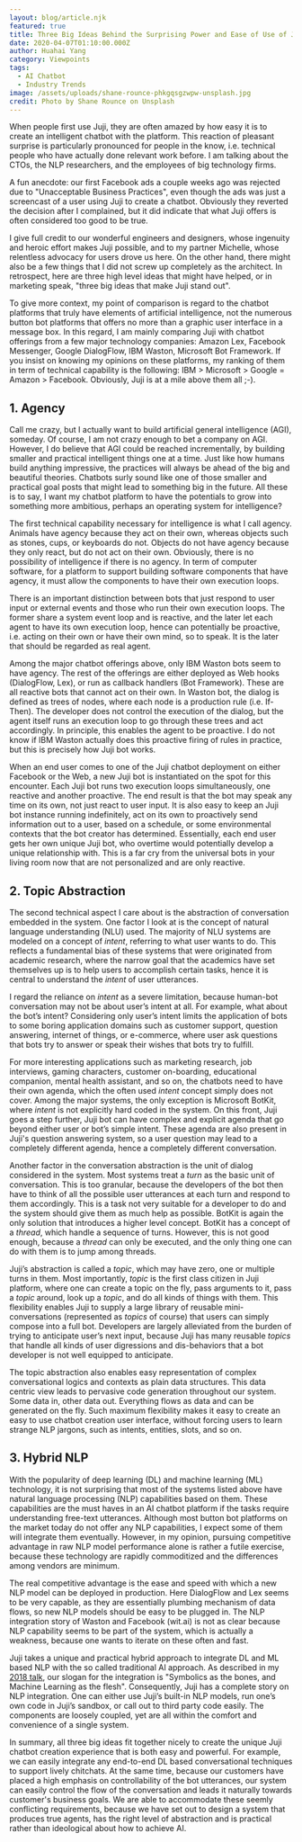 ```yaml
---
layout: blog/article.njk
featured: true
title: Three Big Ideas Behind the Surprising Power and Ease of Use of Juji Platform
date: 2020-04-07T01:10:00.000Z
author: Huahai Yang
category: Viewpoints
tags:
  - AI Chatbot
  - Industry Trends
image: /assets/uploads/shane-rounce-phkgqsgzwpw-unsplash.jpg
credit: Photo by Shane Rounce on Unsplash
---
```

When people first use Juji, they are often amazed by how easy it is to create an intelligent chatbot with the platform. This reaction of pleasant surprise is particularly pronounced for people in the know, i.e. technical people who have actually done relevant work before. I am talking about the CTOs, the NLP researchers, and the employees of big technology firms. 

A fun anecdote: our first Facebook ads a couple weeks ago was rejected due to "Unacceptable Business Practices", even though the ads was just a screencast of a user using Juji to create a chatbot. Obviously they reverted the decision after I complained, but it did indicate that what Juji offers is often considered too good to be true. 

I give full credit to our wonderful engineers and designers, whose ingenuity and heroic effort makes Juji possible, and to my partner Michelle, whose relentless advocacy for users drove us here. On the other hand, there might also be a few things that I did not screw up completely as the architect. In retrospect, here are three high level ideas that might have helped, or in marketing speak, "three big ideas that make Juji stand out".

To give more context, my point of comparison is regard to the chatbot platforms that truly have elements of artificial intelligence, not the numerous button bot platforms that offers no more than a graphic user interface in a message box. In this regard, I am mainly comparing Juji with chatbot offerings from a few major technology companies: Amazon Lex, Facebook Messenger, Google DialogFlow, IBM Waston, Microsoft Bot Framework. If you insist on knowing my opinions on these platforms, my ranking of them in term of technical capability is the following: IBM > Microsoft > Google = Amazon > Facebook. Obviously, Juji is at a mile above them all ;-).

## 1. Agency

Call me crazy, but I actually want to build artificial general intelligence (AGI), someday. Of course, I am not crazy enough to bet a company on AGI. However, I do believe that AGI could be reached incrementally, by building smaller and practical intelligent things one at a time. Just like how humans build anything impressive, the practices will always be ahead of the big and beautiful theories. Chatbots surly sound like one of those smaller and practical goal posts that might lead to something big in the future. All these is to say, I want my chatbot platform to have the potentials to grow into something more ambitious, perhaps an operating system for intelligence? 

The first technical capability necessary for intelligence is what I call agency. Animals have agency because they act on their own, whereas objects such as stones, cups, or keyboards do not. Objects do not have agency because they only react, but do not act on their own. Obviously, there is no possibility of intelligence if there is no agency. In term of computer software, for a platform to support building software components that have agency, it must allow the components to have their own execution loops. 

There is an important distinction between bots that just respond to user input or external events and those who run their own execution loops. The former share a system event loop and is reactive, and the later let each agent to have its own execution loop, hence can potentially be proactive, i.e. acting on their own or have their own mind, so to speak. It is the later that should be regarded as real agent.

Among the major chatbot offerings above, only IBM Waston bots seem to have agency. The rest of the offerings are either deployed as Web hooks (DialogFlow, Lex), or run as callback handlers (Bot Framework). These are all reactive bots that cannot act on their own. In Waston bot, the dialog is defined as trees of nodes, where each node is a production rule (i.e. If-Then). The developer does not control the execution of the dialog, but the agent itself runs an execution loop to go through these trees and act accordingly. In principle, this enables the agent to be proactive. I do not know if IBM Waston actually does this proactive firing of rules in practice, but this is precisely how Juji bot works. 

When an end user comes to one of the Juji chatbot deployment on either Facebook or the Web, a new Juji bot is instantiated on the spot for this encounter.  Each Juji bot runs two execution loops simultaneously, one reactive and another proactive. The end result is that the bot may speak any time on its own, not just react to user input. It is also easy to keep an Juji bot instance running indefinitely, act on its own to proactively send information out to a user, based on a schedule, or some environmental contexts that the bot creator has determined. Essentially, each end user gets her own unique Juji bot, who overtime would potentially develop a unique relationship with. This is a far cry from the universal bots in your living room now that are not personalized and are only reactive. 

## 2. Topic Abstraction

The second technical aspect I care about is the abstraction of conversation embedded in the system. One factor I look at is the concept of natural language understanding (NLU) used. The majority of NLU systems are modeled on a concept of *intent*, referring to what user wants to do. This reflects a fundamental bias of these systems that were originated from academic research, where the narrow goal that the academics have set themselves up is to help users to accomplish certain tasks, hence it is central to understand the *intent* of user utterances.

I regard the reliance on *intent* as a severe limitation, because human-bot conversation may not be about user’s intent at all. For example, what about the bot’s intent? Considering only user’s intent limits the application of bots to some boring application domains such as customer support, question answering, internet of things, or e-commerce, where user ask questions that bots try to answer or speak their wishes that bots try to fulfill. 

For more interesting applications such as marketing research, job interviews, gaming characters, customer on-boarding, educational companion, mental health assistant, and so on, the chatbots need to have their own agenda, which the often used *intent* concept simply does not cover. Among the major systems, the only exception is Microsoft BotKit, where *intent* is not explicitly hard coded in the system. On this front, Juji goes a step further, Juji bot can have complex and explicit agenda that go beyond either user or bot’s simple intent. These agenda are also present in Juji's question answering system, so a user question may lead to a completely different agenda, hence a completely different conversation.  

Another factor in the conversation abstraction is the unit of dialog considered in the system. Most systems treat a *turn* as the basic unit of conversation. This is too granular, because the developers of the bot then have to think of all the possible user utterances at each turn and respond to them accordingly. This is a task not very suitable for a developer to do and the system should give them as much help as possible. BotKit is again the only solution that introduces a higher level concept. BotKit has a concept of a *thread*, which handle a sequence of turns. However, this is not good enough, because a *thread* can only be executed, and the only thing one can do with them is to jump among threads.

Juji’s abstraction is called a *topic*, which may have zero, one or multiple turns in them. Most importantly, *topic* is the first class citizen in Juji platform, where one can create a topic on the fly, pass arguments to it, pass a *topic* around, look up a *topic*, and do all kinds of things with them. This flexibility enables Juji to supply a large library of reusable mini-conversations (represented as *topics* of course) that users can simply compose into a full bot. Developers are largely alleviated from the burden of trying to anticipate user’s next input, because Juji has many reusable *topics* that handle all kinds of user digressions and dis-behaviors that a bot developer is not well equipped to anticipate.

The topic abstraction also enables easy representation of complex conversational logics and contexts as plain data structures. This data centric view leads to pervasive code generation throughout our system. Some data in, other data out. Everything flows as data and can be generated on the fly. Such maximum flexibility makes it easy to create an easy to use chatbot creation user interface, without forcing users to learn strange NLP jargons, such as intents, entities, slots, and so on. 

## 3. Hybrid NLP

With the popularity of deep learning (DL) and machine learning (ML) technology, it is not surprising that most of the systems listed above have natural language processing (NLP) capabilities based on them.  These capabilities are the must haves in an AI chatbot platform if the tasks require understanding free-text utterances. Although most button bot platforms on the market today do not offer any NLP capabilities, I expect some of them will integrate them eventually. However, in my opinion, pursuing competitive advantage in raw NLP model performance alone is rather a futile exercise, because these technology are rapidly commoditized and the differences among vendors are minimum. 

The real competitive advantage is the ease and speed with which a new NLP model can be deployed in production. Here DialogFlow and Lex seems to be very capable, as they are essentially plumbing mechanism of data flows, so new NLP models should be easy to be plugged in. The NLP integration story of Waston and Facebook (wit.ai) is not as clear because NLP capability seems to be part of the system, which is actually a weakness, because one wants to iterate on these often and fast. 

Juji takes a unique and practical hybrid approach to integrate DL and ML based NLP with the so called traditional AI approach. As described in my [2018 talk](https://youtu.be/phA4bMjKvCY), our slogan for the integration is "Symbolics as the bones, and Machine Learning as the flesh".  Consequently, Juji has a complete story on NLP integration. One can either use Juji’s built-in NLP models, run one’s own code in Juji’s sandbox, or call out to third party code easily. The components are loosely coupled, yet are all within the comfort and convenience of a single system.

In summary, all three big ideas fit together nicely to create the unique Juji chatbot creation experience that is both easy and powerful. For example, we can easily integrate any end-to-end DL based conversational techniques to support lively chitchats. At the same time, because our customers have placed a high emphasis on controllability of the bot utterances, our system can easily control the flow of the conversation and leads it naturally towards customer's business goals.  We are able to accommodate these seemly conflicting requirements, because we have set out to design a system that produces true agents, has the right level of abstraction and is practical rather than ideological about how to achieve AI.

